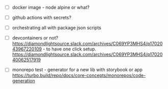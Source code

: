 
- [ ] docker image - node alpine or what?
- [ ] github actions with secrets?
- [ ] orchestrating all with package json scripts

- [ ] devcontainers or not? <https://diamondlightsource.slack.com/archives/C069YP3MHS4/p1702043967220109> - to have one click setup. <https://diamondlightsource.slack.com/archives/C069YP3MHS4/p1702040062517919>
- [ ] monorepo test - generator for a new lib with storybook or app <https://turbo.build/repo/docs/core-concepts/monorepos/code-generation>
